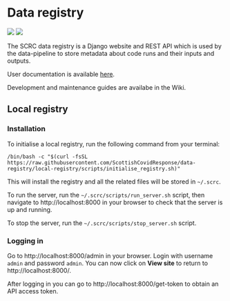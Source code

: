 # Data registry

[![][travis-master-img]][travis-master-url] [![][travis-develop-img]][travis-develop-url]

The SCRC data registry is a Django website and REST API which is used by the data-pipeline to store metadata about code runs and their inputs and outputs.

User documentation is available [here](docs/index.md).

Development and maintenance guides are availabe in the Wiki.

## Local registry

### Installation
To initialise a local registry, run the following command from your terminal:
```
/bin/bash -c "$(curl -fsSL https://raw.githubusercontent.com/ScottishCovidResponse/data-registry/local-registry/scripts/initialise_registry.sh)"
```
This will install the registry and all the related files will be stored in `~/.scrc`.

To run the server, run the `~/.scrc/scripts/run_server.sh` script, then navigate to http://localhost:8000 in your browser to check that the server is up and running.

To stop the server, run the `~/.scrc/scripts/stop_server.sh` script.

[travis-master-img]: https://img.shields.io/travis/com/ScottishCovidResponse/data-registry/master?label=build-master
[travis-master-url]: https://travis-ci.com/ScottishCovidResponse/data-registry?branch=master

[travis-develop-img]: https://img.shields.io/travis/com/ScottishCovidResponse/data-registry/develop?label=build-develop
[travis-develop-url]: https://travis-ci.com/ScottishCovidResponse/data-registry?branch=develop

### Logging in
Go to http://localhost:8000/admin in your browser. Login with username `admin` and password `admin`. You can now click on **View site** to return to http://localhost:8000/.

After logging in you can go to http://localhost:8000/get-token to obtain an API access token.
